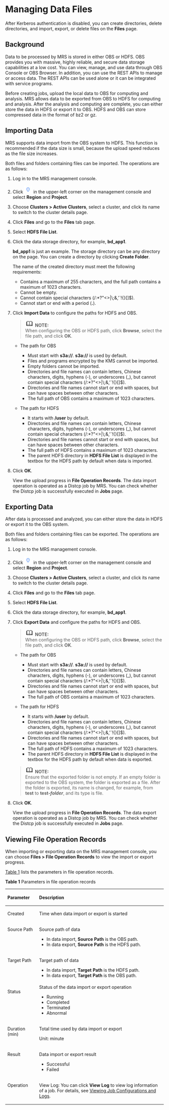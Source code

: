 # Managing Data Files<a name="EN-US_TOPIC_0125375327"></a>

After Kerberos authentication is disabled, you can create directories, delete directories, and import, export, or delete files on the  **Files**  page.

## Background<a name="section37468229155639"></a>

Data to be processed by MRS is stored in either OBS or HDFS. OBS provides you with massive, highly reliable, and secure data storage capabilities at a low cost. You can view, manage, and use data through OBS Console or OBS Browser. In addition, you can use the REST APIs to manage or access data. The REST APIs can be used alone or it can be integrated with service programs.

Before creating jobs, upload the local data to OBS for computing and analysis. MRS allows data to be exported from OBS to HDFS for computing and analysis. After the analysis and computing are complete, you can either store the data in HDFS or export it to OBS. HDFS and OBS can store compressed data in the format of bz2 or gz.

## Importing Data<a name="section5674212155752"></a>

MRS supports data import from the OBS system to HDFS. This function is recommended if the data size is small, because the upload speed reduces as the file size increases.

Both files and folders containing files can be imported. The operations are as follows:

1.  Log in to the MRS management console.
2.  Click  ![](figures/dt_mrs_project_region_image01.png)  in the upper-left corner on the management console and select **Region** and **Project**.
3.  Choose  **Clusters \> Active Clusters**, select a cluster, and click its name to switch to the cluster details page.
4.  Click  **Files** and go to the  **Files**  tab page.
5.  Select  **HDFS File List**.
6.  Click the data storage directory, for example,  **bd\_app1**.

    **bd\_app1** is just an example. The storage directory can be any directory on the page. You can create a directory by clicking **Create Folder**.

    The name of the created directory must meet the following requirements:

    -   Contains a maximum of 255 characters, and the full path contains a maximum of 1023 characters.
    -   Cannot be empty.
    -   Cannot contain special characters \(/:\*?"<\>|\\;&,'\`!\{\}\[\]$\).
    -   Cannot start or end with a period \(**.**\).

7.  Click  **Import Data**  to configure the paths for HDFS and OBS.

    >![](public_sys-resources/icon-note.gif) **NOTE:**   
    >When configuring the OBS or HDFS path, click  **Browse**, select the file path, and click **OK**.  

    -   The path for OBS
        -   Must start with  **s3a://**.  **s3a://**  is used by default.
        -   Files and programs encrypted by the KMS cannot be imported.
        -   Empty folders cannot be imported.
        -   Directories and file names can contain letters, Chinese characters, digits, hyphens \(-\), or underscores \(\_\), but cannot contain special characters \(/:\*?"<\>|\\;&,'\`!\{\}\[\]$\).
        -   Directories and file names cannot start or end with spaces, but can have spaces between other characters.
        -   The full path of OBS contains a maximum of 1023 characters.

    -   The path for HDFS
        -   It starts with **/user**  by default.
        -   Directories and file names can contain letters, Chinese characters, digits, hyphens \(-\), or underscores \(\_\), but cannot contain special characters \(/:\*?"<\>|\\;&,'\`!\{\}\[\]$\).
        -   Directories and file names cannot start or end with spaces, but can have spaces between other characters.
        -   The full path of HDFS contains a maximum of 1023 characters.
        -   The parent HDFS directory in  **HDFS File List**  is displayed in the textbox for the HDFS path by default when data is imported.

8.  Click  **OK**.

    View the upload progress in  **File Operation Records**. The data import operation is operated as a Distcp job by MRS. You can check whether the Distcp job is successfully executed in **Jobs**  page.


## Exporting Data<a name="section9982368155810"></a>

After data is processed and analyzed, you can either store the data in HDFS or export it to the OBS system.

Both files and folders containing files can be exported. The operations are as follows:

1.  Log in to the MRS management console.
2.  Click  ![](figures/dt_mrs_project_region_image01.png)  in the upper-left corner on the management console and select **Region** and **Project**.
3.  Choose  **Clusters \> Active Clusters**, select a cluster, and click its name to switch to the cluster details page.
4.  Click  **Files** and go to the **Files**  tab page.
5.  Select  **HDFS File List**.
6.  Click the data storage directory, for example,  **bd\_app1**.
7.  Click  **Export Data**  and configure the paths for HDFS and OBS.

    >![](public_sys-resources/icon-note.gif) **NOTE:**   
    >When configuring the OBS or HDFS path, click  **Browse**, select the file path, and click **OK**.  

    -   The path for OBS
        -   Must start with  **s3a://**. **s3a://**  is used by default.
        -   Directories and file names can contain letters, Chinese characters, digits, hyphens \(-\), or underscores \(\_\), but cannot contain special characters \(/:\*?"<\>|\\;&,'\`!\{\}\[\]$\).
        -   Directories and file names cannot start or end with spaces, but can have spaces between other characters.
        -   The full path of OBS contains a maximum of 1023 characters.

    -   The path for HDFS
        -   It starts with **/user**  by default.
        -   Directories and file names can contain letters, Chinese characters, digits, hyphens \(-\), or underscores \(\_\), but cannot contain special characters \(/:\*?"<\>|\\;&,'\`!\{\}\[\]$\).
        -   Directories and file names cannot start or end with spaces, but can have spaces between other characters.
        -   The full path of HDFS contains a maximum of 1023 characters.
        -   The parent HDFS directory in  **HDFS File List**  is displayed in the textbox for the HDFS path by default when data is exported.

    >![](public_sys-resources/icon-note.gif) **NOTE:**   
    >Ensure that the exported folder is not empty. If an empty folder is exported to the OBS system, the folder is exported as a file. After the folder is exported, its name is changed, for example, from  **test** to **test-$folder$**, and its type is file.  

8.  Click  **OK**.

    View the upload progress in  **File Operation Records**. The data export operation is operated as a Distcp job by MRS. You can check whether the Distcp job is successfully executed in **Jobs**  page.


## Viewing File Operation Records<a name="section14278550102310"></a>

When importing or exporting data on the MRS management console, you can choose  **Files \> File Operation Records**  to view the import or export progress.

[Table 1](#table59621065102929)  lists the parameters in file operation records.

**Table  1**  Parameters in file operation records

<a name="table59621065102929"></a>
<table><thead align="left"><tr id="row30921286102929"><th class="cellrowborder" valign="top" width="20%" id="mcps1.2.3.1.1"><p id="p60148761102929"><a name="p60148761102929"></a><a name="p60148761102929"></a>Parameter</p>
</th>
<th class="cellrowborder" valign="top" width="80%" id="mcps1.2.3.1.2"><p id="p40211485102929"><a name="p40211485102929"></a><a name="p40211485102929"></a>Description</p>
</th>
</tr>
</thead>
<tbody><tr id="row26359045102929"><td class="cellrowborder" valign="top" width="20%" headers="mcps1.2.3.1.1 "><p id="p54707896102929"><a name="p54707896102929"></a><a name="p54707896102929"></a>Created</p>
</td>
<td class="cellrowborder" valign="top" width="80%" headers="mcps1.2.3.1.2 "><p id="p2154600102929"><a name="p2154600102929"></a><a name="p2154600102929"></a>Time when data import or export is started</p>
</td>
</tr>
<tr id="row19391402102929"><td class="cellrowborder" valign="top" width="20%" headers="mcps1.2.3.1.1 "><p id="p27199711102929"><a name="p27199711102929"></a><a name="p27199711102929"></a>Source Path</p>
</td>
<td class="cellrowborder" valign="top" width="80%" headers="mcps1.2.3.1.2 "><p id="p55692997102929"><a name="p55692997102929"></a><a name="p55692997102929"></a>Source path of data</p>
<a name="ul29001071103850"></a><a name="ul29001071103850"></a><ul id="ul29001071103850"><li>In data import, <span class="parmname" id="parmname15194122104023"><a name="parmname15194122104023"></a><a name="parmname15194122104023"></a><b>Source Path</b></span> is the OBS path.</li><li>In data export, <span class="parmname" id="parmname38110106104029"><a name="parmname38110106104029"></a><a name="parmname38110106104029"></a><b>Source Path</b></span> is the HDFS path.</li></ul>
</td>
</tr>
<tr id="row31474930102929"><td class="cellrowborder" valign="top" width="20%" headers="mcps1.2.3.1.1 "><p id="p66441379102929"><a name="p66441379102929"></a><a name="p66441379102929"></a>Target Path</p>
</td>
<td class="cellrowborder" valign="top" width="80%" headers="mcps1.2.3.1.2 "><p id="p13042650102929"><a name="p13042650102929"></a><a name="p13042650102929"></a>Target path of data</p>
<a name="ul5041459410402"></a><a name="ul5041459410402"></a><ul id="ul5041459410402"><li>In data import, <span class="parmname" id="parmname50483631104032"><a name="parmname50483631104032"></a><a name="parmname50483631104032"></a><b>Target Path</b></span> is the HDFS path.</li><li>In data export, <span class="parmname" id="parmname40748148104035"><a name="parmname40748148104035"></a><a name="parmname40748148104035"></a><b>Target Path</b></span> is the OBS path.</li></ul>
</td>
</tr>
<tr id="row50274986102929"><td class="cellrowborder" valign="top" width="20%" headers="mcps1.2.3.1.1 "><p id="p45742050102929"><a name="p45742050102929"></a><a name="p45742050102929"></a>Status</p>
</td>
<td class="cellrowborder" valign="top" width="80%" headers="mcps1.2.3.1.2 "><div class="p" id="p14118546102929"><a name="p14118546102929"></a><a name="p14118546102929"></a>Status of the data import or export operation<a name="ul805096292920"></a><a name="ul805096292920"></a><ul id="ul805096292920"><li>Running</li><li>Completed</li><li>Terminated</li><li>Abnormal</li></ul>
</div>
</td>
</tr>
<tr id="row59958055102929"><td class="cellrowborder" valign="top" width="20%" headers="mcps1.2.3.1.1 "><p id="p24764287102929"><a name="p24764287102929"></a><a name="p24764287102929"></a>Duration (min)</p>
</td>
<td class="cellrowborder" valign="top" width="80%" headers="mcps1.2.3.1.2 "><p id="p59750244102929"><a name="p59750244102929"></a><a name="p59750244102929"></a>Total time used by data import or export</p>
<p id="p54926906103710"><a name="p54926906103710"></a><a name="p54926906103710"></a>Unit: minute</p>
</td>
</tr>
<tr id="row881286102929"><td class="cellrowborder" valign="top" width="20%" headers="mcps1.2.3.1.1 "><p id="p4275369102929"><a name="p4275369102929"></a><a name="p4275369102929"></a>Result</p>
</td>
<td class="cellrowborder" valign="top" width="80%" headers="mcps1.2.3.1.2 "><p id="p10760588102929"><a name="p10760588102929"></a><a name="p10760588102929"></a>Data import or export result</p>
<a name="ul27678081115333"></a><a name="ul27678081115333"></a><ul id="ul27678081115333"><li>Successful</li><li>Failed</li></ul>
</td>
</tr>
<tr id="row1412857995349"><td class="cellrowborder" valign="top" width="20%" headers="mcps1.2.3.1.1 "><p id="p50207374102846"><a name="p50207374102846"></a><a name="p50207374102846"></a>Operation</p>
</td>
<td class="cellrowborder" valign="top" width="80%" headers="mcps1.2.3.1.2 "><p id="p2162891911113"><a name="p2162891911113"></a><a name="p2162891911113"></a>View Log: You can click <span class="uicontrol" id="uicontrol3647802411815"><a name="uicontrol3647802411815"></a><a name="uicontrol3647802411815"></a><b>View Log</b></span> to view log information of a job.&nbsp;For details, see&nbsp;<a href="viewing-job-configurations-and-logs.md">Viewing Job Configurations and Logs</a>.</p>
</td>
</tr>
</tbody>
</table>

